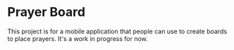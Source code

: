 # Prayer Board
This project is for a mobile application that people can use to create boards to place prayers.
It's a work in progress for now.
